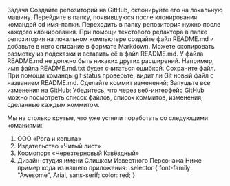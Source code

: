 ﻿Задача
Создайте репозиторий на GitHub, склонируйте его на локальную машину. Перейдите в папку, появившуюся после клонирования командой cd имя-папки. 
Переходить в папку репозитория нужно после каждого клонирования.
При помощи текстового редактора в папке репозитория на локальном компьютере создайте файл README.md и добавьте в него описание в формате Markdown. 
Можете скопировать разметку из подсказки и вставить её в файл README.md. У файла README.md не должно быть никаких других расширений. 
Например, имя файла README.md.txt будет считаться ошибкой.
Сохраните файл. При помощи команды git status проверьте, видит ли Git новый файл с названием README.md.
Сделайте коммит изменений;
Запушьте все изменения на GitHub;
Убедитесь, что через веб-интерфейс GitHub можно посмотреть список файлов, список коммитов, изменения, сделанные каждым коммитом.

Мы на столько крутые, что уже успели поработать со следующими команиями:
1. ООО «Рога и копыта»
2. Издательство «Читый лист»
3. Космопорт «Черезтерновый Кзвёздный»
4. Дизайн-студия имени Слишком Известного Персонажа
Ниже пример кода из нашего приложения:
.selector {
  font-family: "Awesome", Arial, sans-serif;
  color: red;
}

